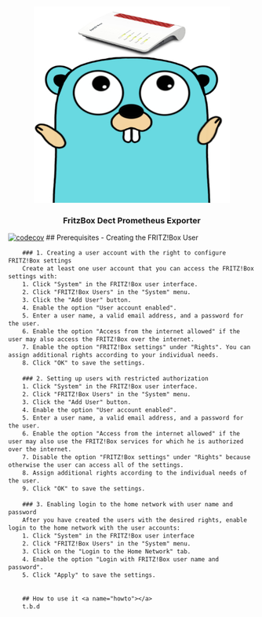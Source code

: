 <div align="center">

<p align="center">
  <a href="https://github.com/ferenconvonmatterhorn/fritzdect-prom-exporter">
    <img src="images/gopher.jpg" alt="Logo" width=400 height=400>
  </a>

  <h3 align="center">FritzBox Dect Prometheus Exporter</h3>
</p>

</div>


  [![codecov](https://codecov.io/gh/FerencoVonMatterhorn/prometheus-fritzdect-exporter/branch/master/graph/badge.svg)](https://codecov.io/gh/FerencoVonMatterhorn/prometheus-fritzdect-exporter)
        ## Prerequisites - Creating the FRITZ!Box User <a name="prerequisites"></a>
        
        ### 1. Creating a user account with the right to configure FRITZ!Box settings  
        Create at least one user account that you can access the FRITZ!Box settings with:  
        1. Click "System" in the FRITZ!Box user interface. 
        2. Click "FRITZ!Box Users" in the "System" menu. 
        3. Click the "Add User" button. 
        4. Enable the option "User account enabled". 
        5. Enter a user name, a valid email address, and a password for the user. 
        6. Enable the option "Access from the internet allowed" if the user may also access the FRITZ!Box over the internet. 
        7. Enable the option "FRITZ!Box settings" under "Rights". You can assign additional rights according to your individual needs. 
        8. Click "OK" to save the settings. 
        
        ### 2. Setting up users with restricted authorization
        1. Click "System" in the FRITZ!Box user interface. 
        2. Click "FRITZ!Box Users" in the "System" menu. 
        3. Click the "Add User" button. 
        4. Enable the option "User account enabled". 
        5. Enter a user name, a valid email address, and a password for the user. 
        6. Enable the option "Access from the internet allowed" if the user may also use the FRITZ!Box services for which he is authorized over the internet. 
        7. Disable the option "FRITZ!Box settings" under "Rights" because otherwise the user can access all of the settings. 
        8. Assign additional rights according to the individual needs of the user. 
        9. Click "OK" to save the settings.
        
        ### 3. Enabling login to the home network with user name and password
        After you have created the users with the desired rights, enable login to the home network with the user accounts:  
        1. Click "System" in the FRITZ!Box user interface 
        2. Click "FRITZ!Box Users" in the "System" menu. 
        3. Click on the "Login to the Home Network" tab. 
        4. Enable the option "Login with FRITZ!Box user name and password". 
        5. Click "Apply" to save the settings. 
        
        
        ## How to use it <a name="howto"></a>
        t.b.d




